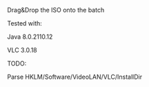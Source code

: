 Drag&Drop the ISO onto the batch

Tested with:

Java 8.0.2110.12

VLC 3.0.18

TODO:

Parse HKLM/Software/VideoLAN/VLC/InstallDir
